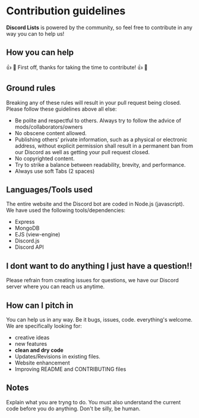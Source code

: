

# **Contribution guidelines**
**Discord Lists** is powered by the community, so feel free to contribute in any way you can to help us!

## How you can help
👍 🎉 First off, thanks for taking the time to contribute! 👍 🎉

## Ground rules

Breaking any of these rules will result in your pull request being closed. Please follow these guidelines above all else:
- Be polite and respectful to others. Always try to follow the advice of mods/collaborators/owners
- No obscene content allowed.
- Publishing others' private information, such as a physical or electronic address, without explicit permission shall result in a permanent ban from our Discord as well as getting your pull request closed.
- No copyrighted content.
- Try to strike a balance between readability, brevity, and performance.
- Always use soft Tabs (2 spaces)

## Languages/Tools used
The entire website and the Discord bot are coded in Node.js (javascript).
We have used the following tools/dependencies:
- Express
- MongoDB
- EJS (view-engine)
- Discord.js
- Discord API

## I dont want to do anything I just have a question!!
 Please refrain from creating issues for questions, we have our Discord server where you can reach us anytime.
 
## How can I pitch in
You can help us in any way. Be it bugs, issues, code. everything's welcome.
We are specifically looking for:
- creative ideas
- new features
- **clean and dry code**
- Updates/Revisions in existing files.
- Website enhancement
- Improving README and CONTRIBUTING files

## Notes
Explain what you are tryng to do. You must also understand the current code before you do anything. Don't be silly, be human.
